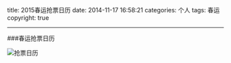 title: 2015春运抢票日历
date: 2014-11-17 16:58:21
categories: 个人
tags: 春运
copyright: true

---
###春运抢票日历

![抢票日历](https://www.flyada.com/images/2015抢票日历.jpg)